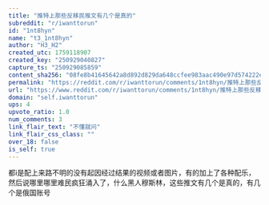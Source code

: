 ```yaml
---
title: "推特上那些反移民推文有几个是真的"
subreddit: "r/iwanttorun"
id: "1nt8hyn"
name: "t3_1nt8hyn"
author: "H3_H2"
created_utc: 1759118907
created_key: "250929040827"
capture_ts: "250929085859"
content_sha256: "08fe8b41645642a8d892d829da648ccfee983aac490e97d574222e97e670aa16"
permalink: "https://reddit.com/r/iwanttorun/comments/1nt8hyn/推特上那些反移民推文有几个是真的/"
url: "https://www.reddit.com/r/iwanttorun/comments/1nt8hyn/推特上那些反移民推文有几个是真的/"
domain: "self.iwanttorun"
ups: 4
upvote_ratio: 1.0
num_comments: 3
link_flair_text: "不懂就问"
link_flair_css_class: ""
over_18: false
is_self: true
---
```


都i是配上来路不明的没有起因经过结果的视频或者图片，有的加上了各种配乐，然后说哪里哪里难民疯狂涌入了，什么黑人穆斯林，这些推文有几个是真的，有几个是俄国账号
